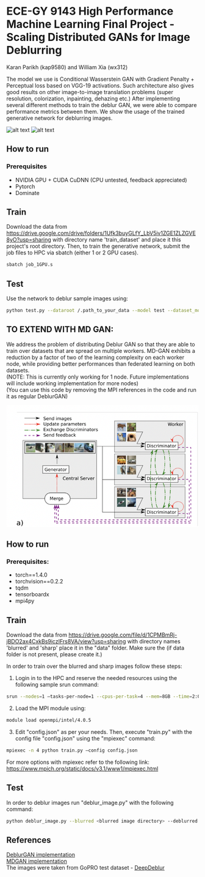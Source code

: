 # ECE-GY 9143 High Performance Machine Learning Final Project - Scaling Distributed GANs for Image Deblurring
Karan Parikh (kap9580) and William Xia (wx312)

The model we use is Conditional Wasserstein GAN with Gradient Penalty + Perceptual loss based on VGG-19 activations. Such architecture also gives good results on other image-to-image translation problems (super resolution, colorization, inpainting, dehazing etc.)
After implementing several different methods to train the deblur GAN, we were able to compare performance metrics between them. 
We show the usage of the trained generative network for deblurring images.

![alt text](https://github.com/KupynOrest/DeblurGAN/blob/master/images/animation3.gif)
![alt text](https://github.com/KupynOrest/DeblurGAN/blob/master/images/animation4.gif)

## How to run

### Prerequisites
- NVIDIA GPU + CUDA CuDNN (CPU untested, feedback appreciated)
- Pytorch
- Dominate

## Train

Download the data from https://drive.google.com/drive/folders/1Ufk3buyGLfY_LbV5iv1ZGE1ZLZGVE8yO?usp=sharing with directory name 'train_dataset' and place it this project's root directory. 
Then, to train the generative network, submit the job files to HPC via sbatch (either 1 or 2 GPU cases).

```bash
sbatch job_1GPU.s
```

## Test

Use the network to deblur sample images using:

```bash
python test.py --dataroot /.path_to_your_data --model test --dataset_mode single --learn_residual
```

## TO EXTEND WITH MD GAN: 

We address the problem of distributing Deblur GAN so that they are able to train over datasets that are spread on multiple workers. MD-GAN exhibits a reduction by a factor of two of the learning complexity on each worker node, while providing better performances than federated learning on both datasets. \
(NOTE: This is currently only working for 1 node. Future implementations will include working implementation for more nodes) \
(You can use this code by removing the MPI references in the code and run it as regular DeblurGAN)

![alt text](https://github.com/william-xia/Scaling-DeblurGAN/blob/main/git%20images/Screen%20Shot%202022-05-17%20at%2012.16.26%20AM.png?raw=true)
## How to run
### Prerequisites:
- torch==1.4.0
- torchvision==0.2.2
- tqdm
- tensorboardx
- mpi4py

## Train

Download the data from https://drive.google.com/file/d/1CPMBmRj-jBDO2ax4CxkBs9iczIFrs8VA/view?usp=sharing with directory names 'blurred' and 'sharp' place it in the "data" folder. Make sure the  (if data folder is not present, please create it.)

In order to train over the blurred and sharp images follow these steps:
1. Login in to the HPC and reserve the needed resources using the following sample srun command:

```bash
srun --nodes=1 —tasks-per-node=1 --cpus-per-task=4 --mem=8GB --time=2:00:00 --gres=gpu:2 --pty /bin/bash
```
2. Load the MPI module using:
```bash 
module load openmpi/intel/4.0.5
```
3. Edit "config.json" as per your needs. Then, execute "train.py" with the config file "config.json" using the "mpiexec" command:
```bash
mpiexec -n 4 python train.py —config config.json
```
For more options with mpiexec refer to the following link: https://www.mpich.org/static/docs/v3.1/www1/mpiexec.html

## Test
In order to deblur images run "deblur_image.py" with the following command:

```bash
python deblur_image.py --blurred <blurred image directory> --deblurred <output image directory> --resume <trained weights directory>
```

## References
[DeblurGAN implementation](https://arxiv.org/pdf/1711.07064.pdf) \
[MDGAN implementation](https://arxiv.org/pdf/1811.03850.pdf) \
The images were taken from GoPRO test dataset - [DeepDeblur](https://github.com/SeungjunNah/DeepDeblur_release)
